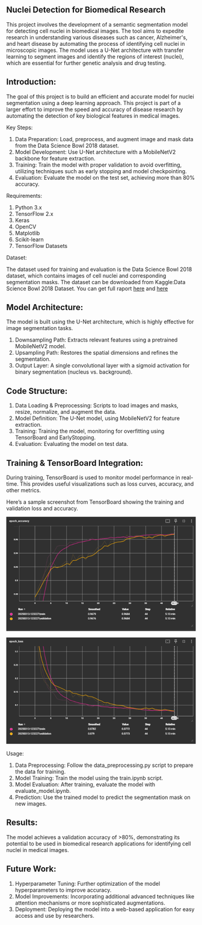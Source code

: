 
## Nuclei Detection for Biomedical Research

This project involves the development of a semantic segmentation model for detecting cell nuclei in biomedical images. 
The tool aims to expedite research in understanding various diseases such as cancer, Alzheimer's, and heart disease by automating the process of identifying cell nuclei in microscopic images. 
The model uses a U-Net architecture with transfer learning to segment images and identify the regions of interest (nuclei), which are essential for further genetic analysis and drug testing.

## Introduction:

The goal of this project is to build an efficient and accurate model for nuclei segmentation using a deep learning approach. 
This project is part of a larger effort to improve the speed and accuracy of disease research by automating the detection of key biological features in medical images.

Key Steps:
1. Data Preparation: Load, preprocess, and augment image and mask data from the Data Science Bowl 2018 dataset.
2. Model Development: Use U-Net architecture with a MobileNetV2 backbone for feature extraction.
3. Training: Train the model with proper validation to avoid overfitting, utilizing techniques such as early stopping and model checkpointing.
4. Evaluation: Evaluate the model on the test set, achieving more than 80% accuracy.

Requirements:

1. Python 3.x
2. TensorFlow 2.x
3. Keras
4. OpenCV
5. Matplotlib
6. Scikit-learn
7. TensorFlow Datasets

Dataset:

The dataset used for training and evaluation is the Data Science Bowl 2018 dataset, which contains images of cell nuclei and corresponding segmentation masks. 
The dataset can be downloaded from Kaggle:Data Science Bowl 2018 Dataset.
You can get full raport [here]([https://www.kaggle.com/competitions/data-science-bowl-2018/overview](https://medpix.nlm.nih.gov/search?allen=false&allt=false&alli=true&query=angiography)) and [here](https://www.kaggle.com/datasets/harideepak/stenosis-new)

## Model Architecture:

The model is built using the U-Net architecture, which is highly effective for image segmentation tasks.
1. Downsampling Path: Extracts relevant features using a pretrained MobileNetV2 model.
2. Upsampling Path: Restores the spatial dimensions and refines the segmentation.
3. Output Layer: A single convolutional layer with a sigmoid activation for binary segmentation (nucleus vs. background).
   
## Code Structure:

1. Data Loading & Preprocessing: Scripts to load images and masks, resize, normalize, and augment the data.
2. Model Definition: The U-Net model, using MobileNetV2 for feature extraction.
3. Training: Training the model, monitoring for overfitting using TensorBoard and EarlyStopping.
4. Evaluation: Evaluating the model on test data.
   
## Training & TensorBoard Integration:

During training, TensorBoard is used to monitor model performance in real-time. This provides useful visualizations such as loss curves, accuracy, and other metrics.

Here’s a sample screenshot from TensorBoard showing the training and validation loss and accuracy.

![alt text](<Image/epoch accuracy.png>)

![alt text](<Image/epocj loss.png>)

Usage:

1. Data Preprocessing: Follow the data_preprocessing.py script to prepare the data for training.
2. Model Training: Train the model using the train.ipynb script.
3. Model Evaluation: After training, evaluate the model with evaluate_model.ipynb.
4. Prediction: Use the trained model to predict the segmentation mask on new images.

## Results:

The model achieves a validation accuracy of >80%, demonstrating its potential to be used in biomedical research applications for identifying cell nuclei in medical images.

## Future Work:

1. Hyperparameter Tuning: Further optimization of the model hyperparameters to improve accuracy.
2. Model Improvements: Incorporating additional advanced techniques like attention mechanisms or more sophisticated augmentations.
3. Deployment: Deploying the model into a web-based application for easy access and use by researchers.

